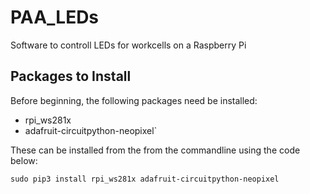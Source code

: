 # PAA_LEDs
Software to controll LEDs for workcells on a Raspberry Pi

## Packages to Install

Before beginning, the following packages need be installed:
* rpi_ws281x
* adafruit-circuitpython-neopixel`

These can be installed from the from the commandline using the code below:

`sudo pip3 install rpi_ws281x adafruit-circuitpython-neopixel`


